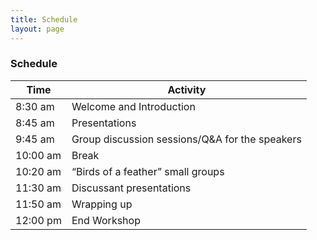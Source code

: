 ```yaml
---
title: Schedule
layout: page
---
```


### Schedule

| Time | Activity |
| --- | --- |
| 8:30 am | Welcome and Introduction  |
| 8:45 am | Presentations |
| 9:45 am | Group discussion sessions/Q&A for the speakers |
| 10:00 am | Break |
| 10:20 am | “Birds of a feather” small groups |
| 11:30 am | Discussant presentations  |
| 11:50 am | Wrapping up |
| 12:00 pm | End Workshop |
